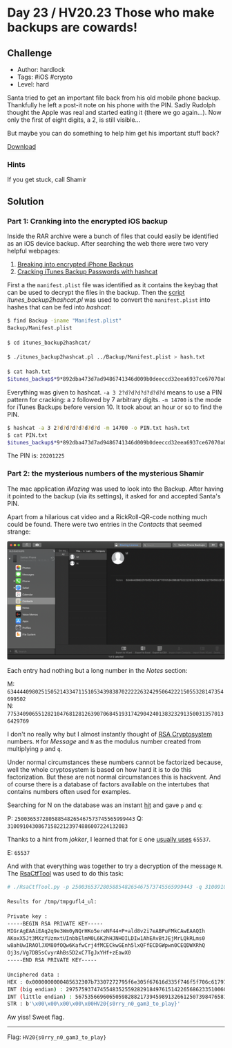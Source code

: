 # Day 23 / HV20.23 Those who make backups are cowards!



## Challenge

<!-- ...10....:...20....:...30....:...40....:...50....:...60....:...70....:. -->
* Author: hardlock
* Tags:   #iOS #crypto
* Level:  hard

Santa tried to get an important file back from his old mobile phone backup.
Thankfully he left a post-it note on his phone with the PIN. Sadly Rudolph
thought the Apple was real and started eating it (there we go again...). Now
only the first of eight digits, a 2, is still visible...

But maybe you can do something to help him get his important stuff back?

[Download](Download.rar)


### Hints

If you get stuck, call Shamir



## Solution


### Part 1: Cranking into the encrypted iOS backup

Inside the RAR archive were a bunch of files that could easily be identified as
an iOS device backup. After searching the web there were two very helpful webpages:

1. [Breaking into encrypted iPhone Backpus](https://medium.com/taptuit/breaking-into-encrypted-iphone-backups-4dacc39403f0)
2. [Cracking iTunes Backup Passwords with hashcat](https://irq5.io/2017/03/07/cracking-itunes-backup-passwords-with-hashcat/)

First a the `manifest.plist` file was identified as it contains the keybag that
can be used to decrypt the files in the backup. Then the [script]()
_itunes\_backup2hashcat.pl_ was used to convert the `manifest.plist` into hashes
that can be fed into _hashcat_:

[script]: https://github.com/philsmd/itunes_backup2hashcat

```sh
$ find Backup -iname "Manifest.plist"
Backup/Manifest.plist

$ cd itunes_backup2hashcat/

$ ./itunes_backup2hashcat.pl ../Backup/Manifest.plist > hash.txt

$ cat hash.txt 
$itunes_backup$*9*892dba473d7ad9486741346d009b0deeccd32eea6937ce67070a0500b723c871a454a81e569f95d9*10000*0834c7493b056222d7a7e382a69c0c6a06649d9a**
```

Everything was given to hashcat. `-a 3 2?d?d?d?d?d?d?d` means to use a PIN
pattern for cracking: a `2` followed by 7 arbitrary digits. `-m 14700` is the
mode for iTunes Backups before version 10. It took about an hour or so to find
the PIN.

```sh
$ hashcat -a 3 2?d?d?d?d?d?d?d -m 14700 -o PIN.txt hash.txt
$ cat PIN.txt 
$itunes_backup$*9*892dba473d7ad9486741346d009b0deeccd32eea6937ce67070a0500b723c871a454a81e569f95d9*10000*0834c7493b056222d7a7e382a69c0c6a06649d9a**:20201225
```

The PIN is: `20201225`


### Part 2: the mysterious numbers of the mysterious Shamir

The mac application _iMazing_ was used to look into the Backup. After having it
pointed to the backup (via its settings), it asked for and accepted Santa's PIN.

Apart from a hilarious cat video and a RickRoll-QR-code nothing much could be
found. There were two entries in the _Contacts_ that seemed strange:

![](m_and_n.png)

Each entry had nothing but a long number in the _Notes_ section:

M: `6344440980251505214334711510534398387022222632429506422215055328147354699502`\
N: `77534090655128210476812812639070684519317429042401383232913500313570136429769`

I don't no really why but I almost instantly thought of [RSA Cryptosystem]()
numbers. `M` for _Message_ and `N` as the modulus number created from
multiplying `p` and `q`.

[RSA Cryptosystem]: https://en.wikipedia.org/wiki/RSA_(cryptosystem)

Under normal circumstances these numbers cannot be factorized because, well the
whole cryptosystem is based on how hard it is to do this factorization. But these 
are not normal circumstances this is hackvent. And of course there is a database
of factors available on the intertubes that contains numbers often used for
examples.

Searching for N on the database was an instant [hit] and gave `p` and `q`:

P: `250036537280588548265467573745565999443`
Q: `310091043086715822123974886007224132083`

[hit]: http://factordb.com/index.php?query=77534090655128210476812812639070684519317429042401383232913500313570136429769

Thanks to a hint from _jokker_, I learned that for `E` one [usually uses]() 
`65537`.

[usually uses]: https://en.wikipedia.org/wiki/RSA_(cryptosystem)#Faulty_key_generation

E: `65537`

And with that everything was together to try a decryption of the message `M`.
The [RsaCtfTool]() was used to do this task:

[RsaCtfTool]: https://github.com/Ganapati/RsaCtfTool

```sh
# ./RsaCtfTool.py -p 250036537280588548265467573745565999443 -q 310091043086715822123974886007224132083 -e 65537 --private --uncipher 6344440980251505214334711510534398387022222632429506422215055328147354699502

Results for /tmp/tmpgufl4_ul:

Private key :
-----BEGIN RSA PRIVATE KEY-----
MIGrAgEAAiEAq2q9e3Wm0yNQrHKo5ereNF44+P+ald8v2i7eABPuFMkCAwEAAQIh
AKoxX5Jt3MXzYUzmxtUInbbElmM0L6K2hHJNHOILDIw1AhEAvBtJEjMrLQkRLms0
w8ahUwIRAOlJXM80fOQw6KafwCrj4fMCECkwGEnh5lxQFfECDGWpwn0CEQDWXRhQ
Oj3s/Vg7DB5sCvyrAhBs5D2xC7TgJxYHf+zEawX0
-----END RSA PRIVATE KEY-----

Unciphered data :
HEX : 0x0000000000485632307b73307272795f6e305f67616d335f746f5f706c61797d
INT (big endian) : 29757593747455483525592829184976151422656862335100602522242480509
INT (little endian) : 56753566960650598288217394598913266125073984765818621753275514254169309446144
STR : b'\x00\x00\x00\x00\x00HV20{s0rry_n0_gam3_to_play}'
```

Aw yiss! Sweet flag.

--------------------------------------------------------------------------------

Flag: `HV20{s0rry_n0_gam3_to_play}`

